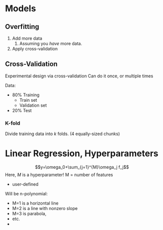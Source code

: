 # Models
## Overfitting
1. Add more data
	1. Assuming you *have* more data.
2. Apply cross-validation


## Cross-Validation
Experimental design via cross-validation
Can do it once, or multiple times

Data:
- 80% Training
	- Train set
	- Validation set
- 20% Test

### K-fold
Divide training data into *k* folds.
(4 equally-sized chunks)

# Linear Regression, Hyperparameters
$$y=\omega_0+\sum_{j=1}^{M}\omega_j f_j$$
Here, $M$ is a hyperparameter!
M = number of features
- user-defined

Will be n-polynomial:
- M=1 is a horizontal line
- M=2 is a line with nonzero slope
- M=3 is parabola,
- etc.
- 